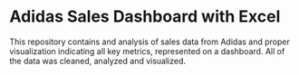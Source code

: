 # Adidas Sales Dashboard with Excel

This repository contains and analysis of sales data from Adidas and proper visualization indicating all key metrics, represented on a dashboard. All of the data was cleaned, analyzed and visualized.
